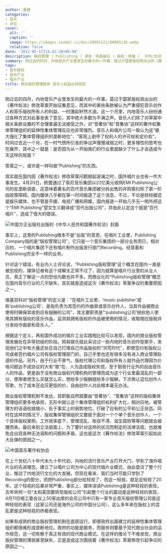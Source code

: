 ```yaml
---
author: 墨墨
categories:
- 音乐
- 评论
cover:
  alt: ''
  caption: ''
  image: https://images.soomal.cc/doc/20091122/00003138.webp
  relative: false
date: '2012-05-11T14:42:28+08:00'
description: 版权管理 | Publishing | 源自：网易娱乐 | 版权：转载 |  平均/总评分：09.00/18
summary: 刚过去的四月，内地音乐产业里发生的最大的一件事，莫过于国家版权局出台的《著作权法》修改草案开始征集意见，而其中的某些条款被认为严重侵犯音乐创作人和音乐版权所有人的利益，一时激起轩然大波。这一个月里，内地音乐人纷纷通过各种方式对此事发表了意见，其中绝大多数为不满之声……
tags:
- 音乐版权
- 音乐产业
- 唱片产业
title: 商业版权管理缺失 音乐人权益必将受损
---
```


刚过去的四月，内地音乐产业里发生的最大的一件事，莫过于国家版权局出台的《著作权法》修改草案开始征集意见，而其中的某些条款被认为严重侵犯音乐创作人和音乐版权所有人的利益，一时激起轩然大波。这一个月里，内地音乐人纷纷通过各种方式对此事发表了意见，其中绝大多数为不满之声。音乐人们除了对草案中相关条款设置的不合理普遍无法接受之外，对“音著协”和“音集协”这样的著作权集体管理组织的延伸性集体管理反应也非常强烈。音乐人和唱片公司一致认为这“极大强化了集体管理组织的垄断地位”、“客观上剥夺了权利人的许可权和定价权”。时间过去近一个月，在一时气愤所引发的争议声慢慢减弱之时，更多理性的思考也在展开，其中之一就是：是否因为从一开始我们的行业里就缺少了什么才会造成今天这样的局面？

答案之一，或许是一样叫做“Publishing”的东西。

其实就在国内因《著作权法》修改草案问题掀起波澜之时，国外唱片业也有一件大事发生。4月20日，欧盟通过了索尼音乐集团以22亿美元收购EMI Publishing公司的反垄断调查，这意味着著名的百代音乐集团被分拆出售的并购案扫除了第一阶段政策障碍。国内媒体几乎都在第一时间报道了这个消息，不过，不论是财经媒还是娱乐媒体，也不管是平媒、电视广播和网媒，国内报道一开始几乎无一例外把这个“EMI Publishing”望文生义翻译成“百代出版公司”，并由此认定这个就是“百代唱片”，造成了很大的错误。

![中国方正出版社出版的《中华人民共和国著作权法》封面](https://images.soomal.cc/doc/20120423/00019129.webp)





事实上，这里的Publishing根本不是“出版”的意思，在唱片工业里，Publishing Company指的是“版权管理公司”，它只是一个音乐集团的一部分业务而已，相对应的，一个唱片集团下还有唱片制作出版发行部门Recording，经营着和Publishing完全不一样的业务。

针对这个错误，有业内人士评论说，“Publishing版权管理”这个概念在国内一直是被忽视的，媒体记者有这个误解太正常不过了，因为就算是唱片行业里的从业人员，真正了解这一点的恐怕为数也并不多。而商业化的“Publishing版权管理”概念在国内音乐行业的几乎缺失，其实就是造成这次《著作权法》草案争议的重要原因之一。

维基百科对“版权管理”的定义是：“在唱片工业里，‘music publisher’或称‘publishing公司’，是指负责为其签约的作曲家或音乐创作人，当其作品被商业使用时确保其收到应有报酬的公司”，其主要职责是“‘publishing公司’授权他人使用其拥有版权的音乐作品，监测其拥有版权的作品被使用的情况，收取相应版税并分发给作曲家和音乐人。”

根据这个定义，再和国外成功的唱片工业实践相比较可以发现，国内的商业版权管理发展处在非常初级的阶段。网易娱乐就此采访过一些内地的音乐创作型歌手，发现他们之中有大量还处在自己打理自己作品版权的“洪荒时代”，即使签约有版权公司或者签约唱片公司有版权管理部门的，自己手里也还有很多没有进入商业管理轨道的作品。另外，由于行业不景气，版权代理公司和版权所有人就作品代理因为价格问题达不成协议的大有“歌”在，人为造成版权失控。至于那些行业外的自由音乐人的作品，更是由于没有商业版权代理机构的管理而成为这个行业里最混乱的一部分，使用者想怎么买就怎么买，想给多少报酬就给多少报酬，下次再让这位创作人写歌，为了成本还会压更低的价，自由创作人对此根本毫无办法。

商业版权管理机制不发达，其职能自然就要由“音著协”、“音集协”这样的版权集体管理组织更多地承担，无形中就让这个集体管理组织权利扩大化，相对应地，被管理方的话语权就缩小，处于事实上的弱势地位，打破了应有的公平和公正状态。同时在这样的情况下，版权集体管理组织又要疲于面对一个个单个音乐创作人、一个个具体版权案例，工作效率底下，管理混乱、账目不清、滋生腐败等等问题就会接踵而来。最后来到立法层面上，为了要针对这样的状况而制定的法律法规，也就难免会出现各种无法调和的问题和矛盾，这也是这次《著作权法》修改草案引起如此大反弹的原因之一。

![中国音乐著作权协会](https://images.soomal.cc/doc/20091122/00003138.webp)





在上个世纪八十年代末九十年代初，内地的流行音乐产业打开大门，学到了海外唱片业的先进理念，建立了以唱片公司为中心的现代唱片业模式，由此盘活了整个行业，推动了内地流行文化的大发展。但现在看来，我们当时可能只学到了Recording的部分，而把Publishing部分给轻视了，而这一轻视，就足足轻视了20年。这个轻视的后果非常严重，事实上，媒体误读Publishing是这种轻视的表现，去年宋柯一句“太和麦田要转型版权公司”引起整个行业的震动是这种轻视的表现，4月11日唱工委会议上50家出席的会员公司中只有一家专业音乐版权管理公司是这种轻视的表现（这家公司还是海外公司的中国分公司），这么多年来在版权上的混乱更是这种轻视的终极表现。

如果有成熟的商业版权管理机制在底部运行，即便政府出面建立的延伸性集体管理组织都很难形成垄断地位。政府的功能是服务，而服务则要基于现代商业社会的运作规范，这一切有赖于真正有效的现代商业模式。在这样的推论下不难发现，商业版权管理的薄弱甚至缺失，正是造成这次围绕着《著作权法》草案修改引起争论的原因之一。